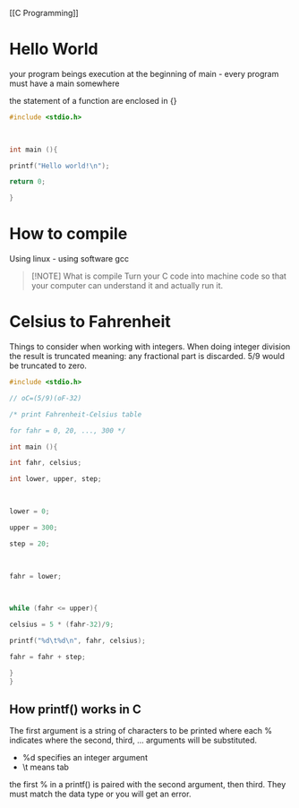 [[C Programming]]

# Hello World
your program beings execution at the beginning of main - every program must have a main somewhere

the statement of a function are enclosed in {}

``` C
#include <stdio.h>

  

int main (){

printf("Hello world!\n");

return 0;

}
```

# How to compile
Using linux - using software gcc 

> [!NOTE] What is compile
> Turn your C code into machine code so that your computer can understand it and actually run it. 

# Celsius to Fahrenheit 
Things to consider when working with integers. When doing integer division the result is truncated meaning: any fractional part is discarded. 5/9 would be truncated to zero. 

```C
#include <stdio.h>

// oC=(5/9)(oF-32)

/* print Fahrenheit-Celsius table

for fahr = 0, 20, ..., 300 */

int main (){

int fahr, celsius;

int lower, upper, step;

  

lower = 0;

upper = 300;

step = 20;

  

fahr = lower;

  

while (fahr <= upper){

celsius = 5 * (fahr-32)/9;

printf("%d\t%d\n", fahr, celsius);

fahr = fahr + step;

}
}
```

## How printf() works in C
The first argument is a string of characters to be printed where each % indicates where the second, third, ... arguments will be substituted.

- %d specifies an integer argument 
- \t means tab 

the first % in a printf() is paired with the second argument, then third. They must match the data type or you will get an error.

